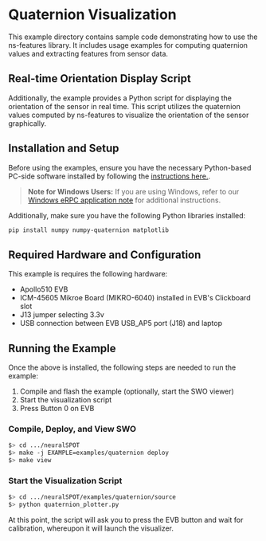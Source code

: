 # Quaternion Visualization
This example directory contains sample code demonstrating how to use the ns-features library. It includes usage examples for computing quaternion values and extracting features from sensor data.

## Real-time Orientation Display Script
Additionally, the example provides a Python script for displaying the orientation of the sensor in real time. This script utilizes the quaternion values computed by ns-features to visualize the orientation of the sensor graphically.

## Installation and Setup
Before using the examples, ensure you have the necessary Python-based PC-side software installed by following the [instructions here.](../../../neuralspot/ns-rpc/README.md).

> **Note for Windows Users:** If you are using Windows, refer to our [Windows eRPC application note](../../../docs/Application-Note-neuralSPOT-and-Windows.md) for additional instructions.

Additionally, make sure you have the following Python libraries installed:

```bash
pip install numpy numpy-quaternion matplotlib
```

## Required Hardware and Configuration
This example is requires the following hardware:
  * Apollo510 EVB
  * ICM-45605 Mikroe Board (MIKRO-6040) installed in EVB's Clickboard slot
  * J13 jumper selecting 3.3v
  * USB connection between EVB USB_AP5 port (J18) and laptop

## Running the Example
Once the above is installed, the following steps are needed to run the example:
1. Compile and flash the example (optionally, start the SWO viewer)
2. Start the visualization script
3. Press Button 0 on EVB

### Compile, Deploy, and View SWO
```bash
$> cd .../neuralSPOT
$> make -j EXAMPLE=examples/quaternion deploy
$> make view
```

### Start the Visualization Script
```bash
$> cd .../neuralSPOT/examples/quaternion/source
$> python quaternion_plotter.py
```

At this point, the script will ask you to press the EVB button and wait for calibration, whereupon it will launch the visualizer.